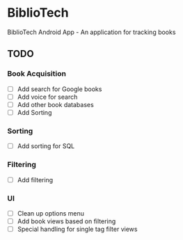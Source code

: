# BiblioTech

BiblioTech Android App - An application for tracking books

## TODO

### Book Acquisition
- [ ] Add search for Google books
- [ ] Add voice for search
- [ ] Add other book databases
- [ ] Add Sorting

### Sorting
- [ ] Add sorting for SQL

### Filtering
- [ ] Add filtering

### UI
- [ ] Clean up options menu
- [ ] Add book views based on filtering
- [ ] Special handling for single tag filter views
